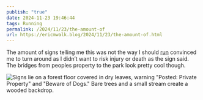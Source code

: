 ```yaml
---
publish: "true"
date: 2024-11-23 19:46:44
tags: Running
permalink: /2024/11/23/the-amount-of
url: https://ericmwalk.blog/2024/11/23/the-amount-of.html
---
```


The amount of signs telling me this was not the way I should [run](https://strava.com/activities/12968308720) convinced me to turn around as I didn’t want to risk injury or death as the sign said. The bridges from peoples property to the park look pretty cool though.

![Signs lie on a forest floor covered in dry leaves, warning "Posted: Private Property" and "Beware of Dogs." Bare trees and a small stream create a wooded backdrop.](https://ericmwalk.blog/uploads/2024/img-0928.jpeg)